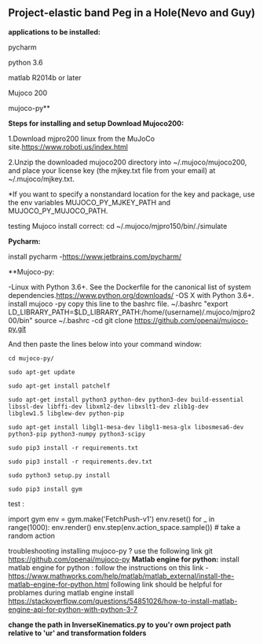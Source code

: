 ## Project-elastic band Peg in a Hole(Nevo and Guy)

**applications to be installed:**

  pycharm
  
  python 3.6
  
  matlab R2014b or later
  
  Mujoco 200
  
  mujoco-py**
  

**Steps for installing and setup
Download Mujoco200:**

  1.Download mjpro200 linux from the MuJoCo site.https://www.roboti.us/index.html
  
  2.Unzip the downloaded mujoco200 directory into ~/.mujoco/mujoco200, and place your license key (the mjkey.txt file from your email) at       ~/.mujoco/mjkey.txt.
  
  *If you want to specify a nonstandard location for the key and package, use the env variables MUJOCO_PY_MJKEY_PATH and MUJOCO_PY_MUJOCO_PATH.
  
  testing Mujoco install correct:
  cd ~/.mujoco/mjpro150/bin/./simulate
  
**Pycharm:**

  install pycharm -https://www.jetbrains.com/pycharm/
  
**Mujoco-py:

  -Linux with Python 3.6+. See the Dockerfile for the canonical list of system dependencies.https://www.python.org/downloads/
  -OS X with Python 3.6+.
  install mujoco -py
  copy this line to the bashrc file.
  ~/.bashrc
  "export LD_LIBRARY_PATH=$LD_LIBRARY_PATH:/home/(username)/.mujoco/mjpro200/bin"
   source ~/.bashrc
   -cd
   git clone https://github.com/openai/mujoco-py.git

   And then paste the lines below into your command window:
   ```
  cd mujoco-py/
  
  sudo apt-get update
  
  sudo apt-get install patchelf
  
  sudo apt-get install python3 python-dev python3-dev build-essential libssl-dev libffi-dev libxml2-dev libxslt1-dev zlib1g-dev    
  libglew1.5 libglew-dev python-pip
  
  sudo apt-get install libgl1-mesa-dev libgl1-mesa-glx libosmesa6-dev python3-pip python3-numpy python3-scipy 
  
  sudo pip3 install -r requirements.txt
  
  sudo pip3 install -r requirements.dev.txt
  
  sudo python3 setup.py install
  
  sudo pip3 install gym
```
  test  :
  
  import gym
  env = gym.make('FetchPush-v1')
  env.reset()
  for _ in range(1000):
    env.render()
    env.step(env.action_space.sample()) # take a random action
    
troubleshooting installing mujoco-py ?
use the following link
git https://github.com/openai/mujoco-py
 **Matlab engine for python:**
install matlab engine for python : 
   follow the instructions on this link -
   https://www.mathworks.com/help/matlab/matlab_external/install-the-matlab-engine-for-python.html
   following link should be helpful for problames during matlab engine install
   https://stackoverflow.com/questions/54851026/how-to-install-matlab-engine-api-for-python-with-python-3-7
   
   **change the path in InverseKinematics.py to you'r own project path relative to 'ur' and transformation folders**
    
    
    
    
  
  
